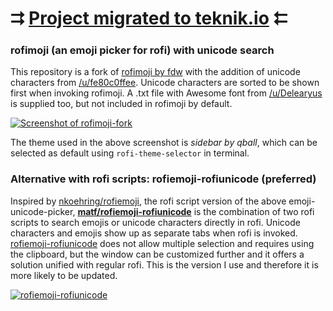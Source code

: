 # ⮆ [Project migrated to teknik.io](https://git.teknik.io/matf/rofimoji) ⮄

### rofimoji (an emoji picker for rofi) with unicode search

This repository is a fork of [rofimoji by fdw](https://github.com/fdw/rofimoji) with the addition of unicode characters from [/u/fe80c0ffee](https://www.reddit.com/r/unixporn/comments/7zqkov/oc_i_mad_a_rofi_emoji_picker_and_i_feel_bad_about/duqls53?utm_source=share&utm_medium=web2x). Unicode characters are sorted to be shown first when invoking rofimoji. A .txt file with Awesome font from [/u/Delearyus](https://www.reddit.com/r/unixporn/comments/7zqkov/oc_i_mad_a_rofi_emoji_picker_and_i_feel_bad_about/duvrlla?utm_source=share&utm_medium=web2x) is supplied too, but not included in rofimoji by default.

[![Screenshot of rofimoji-fork](https://git.teknik.io/matf/rofimoji/media/branch/master/screenshot-fork.png?raw=true/media/branch/master/screenshot-fork.png?raw=true)](https://git.teknik.io/matf/rofimoji)

The theme used in the above screenshot is *sidebar by qball*, which can be selected as default using `rofi-theme-selector` in terminal.

### Alternative with rofi scripts: rofiemoji-rofiunicode (preferred)

Inspired by [nkoehring/rofiemoji](https://github.com/nkoehring/rofiemoji), the rofi script version of the above emoji-unicode-picker, [**matf/rofiemoji-rofiunicode**](https://git.teknik.io/matf/rofiemoji-rofiunicode) is the combination of two rofi scripts to search emojis or unicode characters directly in rofi. Unicode characters and emojis show up as separate tabs when rofi is invoked. [rofiemoji-rofiunicode](https://git.teknik.io/matf//rofiemoji-rofiunicode) does not allow multiple selection and requires using the clipboard, but the window can be customized further and it offers a solution unified with regular rofi. This is the version I use and therefore it is more likely to be updated.

[![rofiemoji-rofiunicode](https://git.teknik.io/matf/rofiemoji-rofiunicode/media/branch/master/screenshots/unicode.png?raw=true)](https://git.teknik.io/matf/rofiemoji-rofiunicode)
